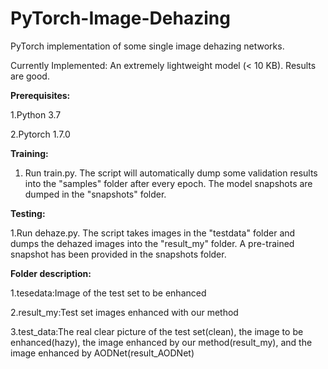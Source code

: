 # PyTorch-Image-Dehazing
PyTorch implementation of some single image dehazing networks.


Currently Implemented: An extremely lightweight model (< 10 KB). Results are good.



**Prerequisites:**

1.Python 3.7

2.Pytorch 1.7.0



**Training:**

1. Run train.py. The script will automatically dump some validation results into the "samples" folder after every epoch. The model snapshots are dumped in the "snapshots" folder. 



**Testing:**

1.Run dehaze.py. The script takes images in the "testdata" folder and dumps the dehazed images into the "result_my" folder. A pre-trained snapshot has been provided in the snapshots folder.


**Folder description:**

1.tesedata:Image of the test set to be enhanced

2.result_my:Test set images enhanced with our method

3.test_data:The real clear picture of the test set(clean), the image to be enhanced(hazy), the image enhanced by our method(result_my), and the image enhanced by AODNet(result_AODNet)
